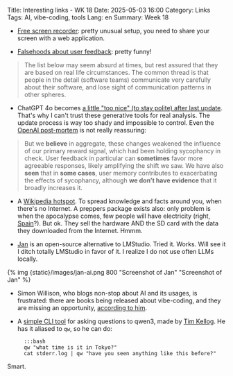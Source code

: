 Title: Interesting links - WK 18
Date: 2025-05-03 16:00
Category: Links
Tags: AI, vibe-coding, tools
Lang: en
Summary: Week 18

* [Free screen recorder](https://www.screenrecorder.me/): pretty unusual setup, you need to share your screen with a web application.

* [Falsehoods about user feedback](https://thoughtbot.com/blog/falsehoods-software-teams-believe-about-user-feedback#falsehoods-about-user-feedback): pretty funny!

> The list below may seem absurd at times, but rest assured that they are based on real life circumstances. The common thread is that people in the detail (software teams) communicate very carefully about their software, and lose sight of communication patterns in other spheres.

* ChatGPT 4o becomes [a little "too nice" (to stay polite) after last update](https://openai.com/index/sycophancy-in-gpt-4o/). That's why I can't trust these generative tools for real analysis. The update process is way too shady and impossible to control. Even the [OpenAI post-mortem](https://openai.com/index/expanding-on-sycophancy/) is not really reassuring:

> But we **believe** in aggregate, these changes weakened the influence of our primary reward signal, which had been holding sycophancy in check. User feedback in particular can **sometimes** favor more agreeable responses, likely amplifying the shift we saw. We have also **seen** that in **some cases**, user memory contributes to exacerbating the effects of sycophancy, although **we don’t have evidence** that it broadly increases it.

* A [Wikipedia hotspot](https://kiwix.org/en/kiwix-hotspot/). To spread knowledge and facts around you, when there's no Internet. A preppers package exists also: only problem is when the apocalypse comes, few people will have electricity (right, [Spain](https://www.bbc.com/news/articles/cd6jenl581vo)?). But ok. They sell the hardware AND the SD card with the data they downloaded from the Internet. Hmmm.

* [Jan](https://jan.ai/) is an open-source alternative to LMStudio. Tried it. Works. Will see it I ditch totally LMStudio in favor of it. I realize I do not use often LLMs locally.

{% img {static}/images/jan-ai.png 800 "Screenshot of Jan" "Screenshot of Jan" %}

* Simon Willison, who blogs non-stop about AI and its usages, is frustrated: there are books being released about vibe-coding, and they are missing an opportunity, [according to him](https://simonwillison.net/2025/May/1/not-vibe-coding/).

* A [simple CLI tool](https://gist.github.com/tkellogg/04c59a56f0a5b574447e58caa7ae7abb) for asking questions to qwen3, made by [Tim Kellog](https://timkellogg.me/blog/). He has it aliased to `qw`, so he  can do:

        :::bash
        qw "what time is it in Tokyo?"  
        cat stderr.log | qw "have you seen anything like this before?"

Smart.
